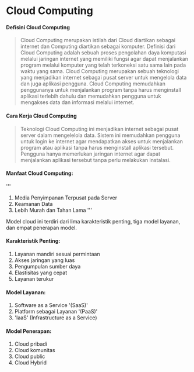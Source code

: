 # Cloud Computing

#### __Defisini Cloud Computing__
> Cloud Computing merupakan istilah dari Cloud diartikan sebagai internet dan Computing diartikan sebagai komputer. Definisi dari Cloud Computing adalah sebuah proses pengolahan daya komputasi  melalui jaringan internet  yang memiliki fungsi agar dapat menjalankan program melalui komputer yang telah terkoneksi satu sama lain pada waktu yang sama. Cloud Computing merupakan sebuah teknologi yang menjadikan internet sebagai pusat server untuk mengelola data dan juga aplikasi pengguna. Cloud Computing memudahkan penggunanya untuk menjalankan program tanpa harus menginstall aplikasi terlebih dahulu dan memudahkan pengguna untuk mengakses data dan informasi melalui internet.

#### **Cara Kerja Cloud Computing**
> Teknologi Cloud Computing ini menjadikan internet sebagai pusat server dalam mengelelola data. Sistem ini memudahkan pengguna untuk login ke internet agar mendapatkan akses untuk menjalankan program atau aplikasi tanpa harus menginstall aplikasi tersebut. Pengguna hanya memerlukan jaringan internet agar dapat menjalankan aplikasi tersebut tanpa perlu melakukan instalasi.

#### __Manfaat Cloud Computing:__
'''
1.	Media Penyimpanan Terpusat pada Server
2.	Keamanan Data
3.	Lebih Murah dan Tahan Lama
'''

Model cloud ini terdiri dari lima karakteristik penting, tiga model layanan, dan empat penerapan model.
#### __Karakteristik Penting:__
1.	Layanan mandiri sesuai permintaan
2.	Akses jaringan yang luas
3.	Pengumpulan sumber daya
4.	Elastisitas yang cepat
5.	Layanan terukur

#### __Model Layanan:__
1.	Software as a Service '(SaaS)'
2.	Platform sebagai Layanan '(PaaS)'
3.	'IaaS' (Infrastructure as a Service)

#### __Model Penerapan:__
1.	Cloud pribadi
2.	Cloud komunitas
3.	Cloud public
4.	Cloud Hybrid
